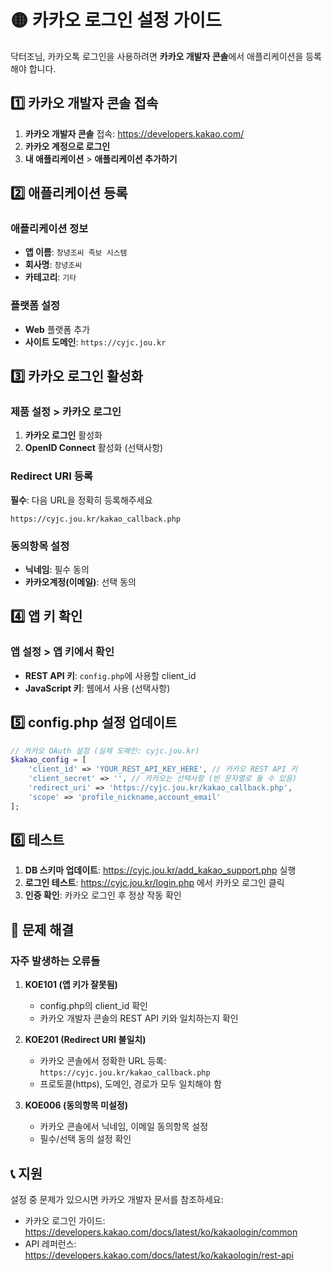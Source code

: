 # 🟡 카카오 로그인 설정 가이드

닥터조님, 카카오톡 로그인을 사용하려면 **카카오 개발자 콘솔**에서 애플리케이션을 등록해야 합니다.

## 1️⃣ 카카오 개발자 콘솔 접속

1. **카카오 개발자 콘솔** 접속: https://developers.kakao.com/
2. **카카오 계정으로 로그인**
3. **내 애플리케이션** > **애플리케이션 추가하기**

## 2️⃣ 애플리케이션 등록

### 애플리케이션 정보
- **앱 이름**: `창녕조씨 족보 시스템`
- **회사명**: `창녕조씨`
- **카테고리**: `기타`

### 플랫폼 설정
- **Web** 플랫폼 추가
- **사이트 도메인**: `https://cyjc.jou.kr`

## 3️⃣ 카카오 로그인 활성화

### 제품 설정 > 카카오 로그인
1. **카카오 로그인** 활성화
2. **OpenID Connect** 활성화 (선택사항)

### Redirect URI 등록
**필수**: 다음 URL을 정확히 등록해주세요
```
https://cyjc.jou.kr/kakao_callback.php
```

### 동의항목 설정
- **닉네임**: 필수 동의
- **카카오계정(이메일)**: 선택 동의

## 4️⃣ 앱 키 확인

### 앱 설정 > 앱 키에서 확인
- **REST API 키**: `config.php`에 사용할 client_id
- **JavaScript 키**: 웹에서 사용 (선택사항)

## 5️⃣ config.php 설정 업데이트

```php
// 카카오 OAuth 설정 (실제 도메인: cyjc.jou.kr)
$kakao_config = [
    'client_id' => 'YOUR_REST_API_KEY_HERE', // 카카오 REST API 키
    'client_secret' => '', // 카카오는 선택사항 (빈 문자열로 둘 수 있음)
    'redirect_uri' => 'https://cyjc.jou.kr/kakao_callback.php',
    'scope' => 'profile_nickname,account_email'
];
```

## 6️⃣ 테스트

1. **DB 스키마 업데이트**: https://cyjc.jou.kr/add_kakao_support.php 실행
2. **로그인 테스트**: https://cyjc.jou.kr/login.php 에서 카카오 로그인 클릭
3. **인증 확인**: 카카오 로그인 후 정상 작동 확인

## 🔧 문제 해결

### 자주 발생하는 오류들

1. **KOE101 (앱 키가 잘못됨)**
   - config.php의 client_id 확인
   - 카카오 개발자 콘솔의 REST API 키와 일치하는지 확인

2. **KOE201 (Redirect URI 불일치)**
   - 카카오 콘솔에서 정확한 URL 등록: `https://cyjc.jou.kr/kakao_callback.php`
   - 프로토콜(https), 도메인, 경로가 모두 일치해야 함

3. **KOE006 (동의항목 미설정)**
   - 카카오 콘솔에서 닉네임, 이메일 동의항목 설정
   - 필수/선택 동의 설정 확인

## 📞 지원

설정 중 문제가 있으시면 카카오 개발자 문서를 참조하세요:
- 카카오 로그인 가이드: https://developers.kakao.com/docs/latest/ko/kakaologin/common
- API 레퍼런스: https://developers.kakao.com/docs/latest/ko/kakaologin/rest-api